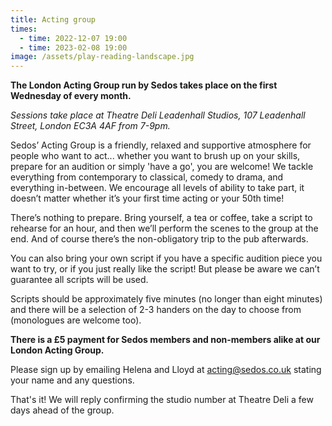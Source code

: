 ```yaml
---
title: Acting group
times:
  - time: 2022-12-07 19:00
  - time: 2023-02-08 19:00
image: /assets/play-reading-landscape.jpg
---
```

**The London Acting Group run by Sedos takes place on the first Wednesday of every month.**

*Sessions take place at Theatre Deli Leadenhall Studios, 107 Leadenhall Street, London EC3A 4AF from 7-9pm.*

Sedos’ Acting Group is a friendly, relaxed and supportive atmosphere for people who want to act... whether you want to brush up on your skills, prepare for an audition or simply 'have a go', you are welcome! We tackle everything from contemporary to classical, comedy to drama, and everything in-between. We encourage all levels of ability to take part, it doesn’t matter whether it’s your first time acting or your 50th time! 

There’s nothing to prepare. Bring yourself, a tea or coffee, take a script to rehearse for an hour, and then we’ll perform the scenes to the group at the end. And of course there’s the non-obligatory trip to the pub afterwards. 

You can also bring your own script if you have a specific audition piece you want to try, or if you just really like the script! But please be aware we can’t guarantee all scripts will be used. 

Scripts should be approximately five minutes (no longer than eight minutes) and there will be a selection of 2-3 handers on the day to choose from (monologues are welcome too).

**There is a £5 payment for Sedos members and non-members alike at our London Acting Group.**

Please sign up by emailing Helena and Lloyd at [](mailto:[membership@sedos.co.uk](<>))[acting@sedos.co.uk](mailto:acting@sedos.co.uk) stating your name and any questions.

That's it! We will reply confirming the studio number at Theatre Deli a few days ahead of the group.